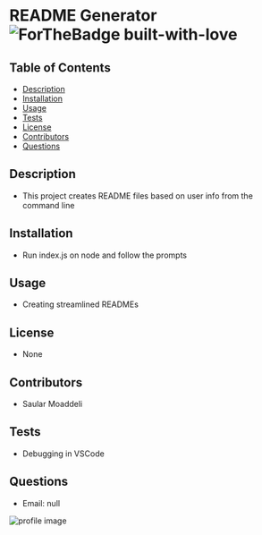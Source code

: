 # README Generator ![ForTheBadge built-with-love](http://ForTheBadge.com/images/badges/built-with-love.svg)

## Table of Contents 

- [Description](#description) 
- [Installation](#Installation) 
- [Usage](#Usage) 
- [Tests](#Tests) 
- [License](#License) 
- [Contributors](#Contributors) 
- [Questions](#Questions)
            
## Description 

- This project creates README files based on user info from the command line 

## Installation 

- Run index.js on node and follow the prompts

## Usage

- Creating streamlined READMEs

## License
            
- None 
            
## Contributors 
            
- Saular Moaddeli 
            
## Tests 
            
- Debugging in VSCode 
            
## Questions 
            
- Email: null 
            
![profile image](https://avatars1.githubusercontent.com/u/60551953?v=4)